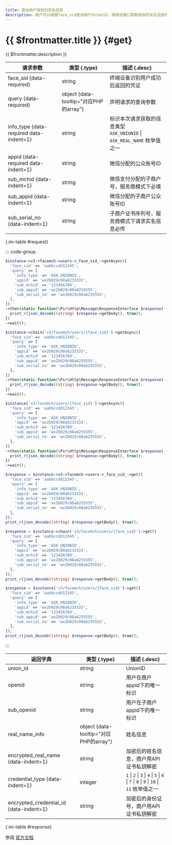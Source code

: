 ```yaml
---
title: 查询用户授权的实名信息
description: 商户可以根据face_sid查询用户UnionId，调用该接口获取授权的实名信息商户需要先申请权限。
---
```


# {{ $frontmatter.title }} {#get}

{{ $frontmatter.description }}

| 请求参数 | 类型 {.type} | 描述 {.desc}
| --- | --- | ---
| face_sid {data-required} | string | 终端设备识别用户成功后返回的凭证
| query {data-required} | object {data-tooltip="对应PHP的array"} | 声明请求的查询参数
| info_type {data-required data-indent=1} | string | 标识本次请求获取的信息类型<br/>`ASK_UNIONID` \| `ASK_REAL_NAME` 枚举值之一
| appid {data-required data-indent=1} | string | 微信分配的公众账号ID
| sub_mchid {data-indent=1} | string | 微信支付分配的子商户号，服务商模式下必填
| sub_appid {data-indent=1} | string | 微信分配的子商户公众账号ID
| sub_serial_no {data-indent=1} | string | ⼦商户证书序列号，服务商模式下请求实名信息必传

{.im-table #request}

::: code-group

```php [异步纯链式]
$instance->v3->facemch->users->_face_sid_->getAsync([
  'face_sid' => 'aabbccdd12345',
  'query' => [
    'info_type' => 'ASK_UNIONID',
    'appid' => 'wx2b029c08a6233333',
    'sub_mchid' => '123456789',
    'sub_appid' => 'wx2b029c08a6255555',
    'sub_serial_no' => 'wx2b029c08a6255555',
  ],
])
->then(static function(\Psr\Http\Message\ResponseInterface $response) {
  print_r(json_decode((string) $response->getBody(), true));
})
->wait();
```

```php [异步声明式]
$instance->chain('v3/facemch/users/{face_sid}')->getAsync([
  'face_sid' => 'aabbccdd12345',
  'query' => [
    'info_type' => 'ASK_UNIONID',
    'appid' => 'wx2b029c08a6233333',
    'sub_mchid' => '123456789',
    'sub_appid' => 'wx2b029c08a6255555',
    'sub_serial_no' => 'wx2b029c08a6255555',
  ],
])
->then(static function(\Psr\Http\Message\ResponseInterface $response) {
  print_r(json_decode((string) $response->getBody(), true));
})
->wait();
```

```php [异步属性式]
$instance['v3/facemch/users/{face_sid}']->getAsync([
  'face_sid' => 'aabbccdd12345',
  'query' => [
    'info_type' => 'ASK_UNIONID',
    'appid' => 'wx2b029c08a6233333',
    'sub_mchid' => '123456789',
    'sub_appid' => 'wx2b029c08a6255555',
    'sub_serial_no' => 'wx2b029c08a6255555',
  ],
])
->then(static function(\Psr\Http\Message\ResponseInterface $response) {
  print_r(json_decode((string) $response->getBody(), true));
})
->wait();
```

```php [同步纯链式]
$response = $instance->v3->facemch->users->_face_sid_->get([
  'face_sid' => 'aabbccdd12345',
  'query' => [
    'info_type' => 'ASK_UNIONID',
    'appid' => 'wx2b029c08a6233333',
    'sub_mchid' => '123456789',
    'sub_appid' => 'wx2b029c08a6255555',
    'sub_serial_no' => 'wx2b029c08a6255555',
  ],
]);
print_r(json_decode((string) $response->getBody(), true));
```

```php [同步声明式]
$response = $instance->chain('v3/facemch/users/{face_sid}')->get([
  'face_sid' => 'aabbccdd12345',
  'query' => [
    'info_type' => 'ASK_UNIONID',
    'appid' => 'wx2b029c08a6233333',
    'sub_mchid' => '123456789',
    'sub_appid' => 'wx2b029c08a6255555',
    'sub_serial_no' => 'wx2b029c08a6255555',
  ],
]);
print_r(json_decode((string) $response->getBody(), true));
```

```php [同步属性式]
$response = $instance['v3/facemch/users/{face_sid}']->get([
  'face_sid' => 'aabbccdd12345',
  'query' => [
    'info_type' => 'ASK_UNIONID',
    'appid' => 'wx2b029c08a6233333',
    'sub_mchid' => '123456789',
    'sub_appid' => 'wx2b029c08a6255555',
    'sub_serial_no' => 'wx2b029c08a6255555',
  ],
]);
print_r(json_decode((string) $response->getBody(), true));
```

:::

| 返回字典 | 类型 {.type} | 描述 {.desc}
| --- | --- | ---
| union_id | string | UnionID
| openid | string | 用户在商户appid下的唯⼀标识
| sub_openid | string | 用户在⼦商户appid下的唯⼀标识
| real_name_info | object {data-tooltip="对应PHP的array"} | 姓名信息
| encrypted_real_name {data-indent=1} | string | 加密后的姓名信息，商户用API证书私钥解密
| credential_type {data-indent=1} | integer | `1` \| `2` \| `3` \| `4` \| `5` \| `6` \| `7` \| `8` \| `9` \| `10` \| `11` 枚举值之一
| encrypted_credential_id {data-indent=1} | string | 加密后的身份证号，商户用API证书私钥解密

{.im-table #response}

参阅 [官方文档](https://pay.weixin.qq.com/wiki/doc/wxfacepay/develop/android/sid.html)
